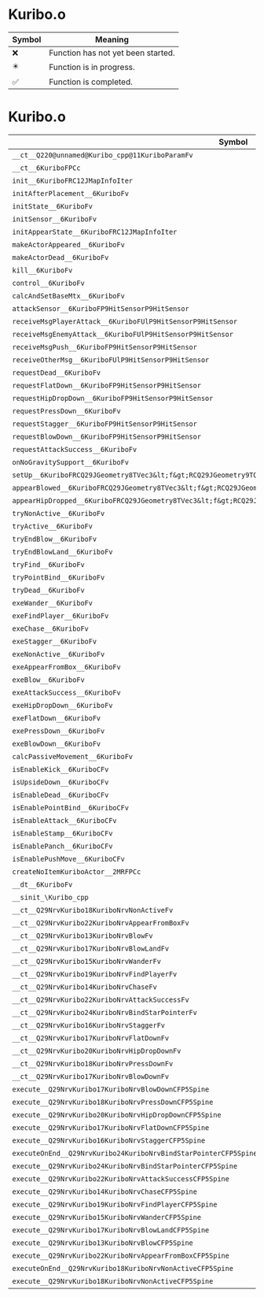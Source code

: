 # Kuribo.o
| Symbol | Meaning 
| ------------- | ------------- 
| :x: | Function has not yet been started. 
| :eight_pointed_black_star: | Function is in progress. 
| :white_check_mark: | Function is completed. 


# Kuribo.o
| Symbol | Decompiled? |
| ------------- | ------------- |
| `__ct__Q220@unnamed@Kuribo_cpp@11KuriboParamFv` | :x: |
| `__ct__6KuriboFPCc` | :x: |
| `init__6KuriboFRC12JMapInfoIter` | :x: |
| `initAfterPlacement__6KuriboFv` | :x: |
| `initState__6KuriboFv` | :x: |
| `initSensor__6KuriboFv` | :x: |
| `initAppearState__6KuriboFRC12JMapInfoIter` | :x: |
| `makeActorAppeared__6KuriboFv` | :x: |
| `makeActorDead__6KuriboFv` | :x: |
| `kill__6KuriboFv` | :x: |
| `control__6KuriboFv` | :x: |
| `calcAndSetBaseMtx__6KuriboFv` | :x: |
| `attackSensor__6KuriboFP9HitSensorP9HitSensor` | :x: |
| `receiveMsgPlayerAttack__6KuriboFUlP9HitSensorP9HitSensor` | :x: |
| `receiveMsgEnemyAttack__6KuriboFUlP9HitSensorP9HitSensor` | :x: |
| `receiveMsgPush__6KuriboFP9HitSensorP9HitSensor` | :x: |
| `receiveOtherMsg__6KuriboFUlP9HitSensorP9HitSensor` | :x: |
| `requestDead__6KuriboFv` | :x: |
| `requestFlatDown__6KuriboFP9HitSensorP9HitSensor` | :x: |
| `requestHipDropDown__6KuriboFP9HitSensorP9HitSensor` | :x: |
| `requestPressDown__6KuriboFv` | :x: |
| `requestStagger__6KuriboFP9HitSensorP9HitSensor` | :x: |
| `requestBlowDown__6KuriboFP9HitSensorP9HitSensor` | :x: |
| `requestAttackSuccess__6KuriboFv` | :x: |
| `onNoGravitySupport__6KuriboFv` | :x: |
| `setUp__6KuriboFRCQ29JGeometry8TVec3&lt;f&gt;RCQ29JGeometry9TQuat4&lt;f&gt;RCQ29JGeometry8TVec3&lt;f&gt;` | :x: |
| `appearBlowed__6KuriboFRCQ29JGeometry8TVec3&lt;f&gt;RCQ29JGeometry9TQuat4&lt;f&gt;RCQ29JGeometry8TVec3&lt;f&gt;` | :x: |
| `appearHipDropped__6KuriboFRCQ29JGeometry8TVec3&lt;f&gt;RCQ29JGeometry9TQuat4&lt;f&gt;` | :x: |
| `tryNonActive__6KuriboFv` | :x: |
| `tryActive__6KuriboFv` | :x: |
| `tryEndBlow__6KuriboFv` | :x: |
| `tryEndBlowLand__6KuriboFv` | :x: |
| `tryFind__6KuriboFv` | :x: |
| `tryPointBind__6KuriboFv` | :x: |
| `tryDead__6KuriboFv` | :x: |
| `exeWander__6KuriboFv` | :x: |
| `exeFindPlayer__6KuriboFv` | :x: |
| `exeChase__6KuriboFv` | :x: |
| `exeStagger__6KuriboFv` | :x: |
| `exeNonActive__6KuriboFv` | :x: |
| `exeAppearFromBox__6KuriboFv` | :x: |
| `exeBlow__6KuriboFv` | :x: |
| `exeAttackSuccess__6KuriboFv` | :x: |
| `exeHipDropDown__6KuriboFv` | :x: |
| `exeFlatDown__6KuriboFv` | :x: |
| `exePressDown__6KuriboFv` | :x: |
| `exeBlowDown__6KuriboFv` | :x: |
| `calcPassiveMovement__6KuriboFv` | :x: |
| `isEnableKick__6KuriboCFv` | :x: |
| `isUpsideDown__6KuriboCFv` | :x: |
| `isEnableDead__6KuriboCFv` | :x: |
| `isEnablePointBind__6KuriboCFv` | :x: |
| `isEnableAttack__6KuriboCFv` | :x: |
| `isEnableStamp__6KuriboCFv` | :x: |
| `isEnablePanch__6KuriboCFv` | :x: |
| `isEnablePushMove__6KuriboCFv` | :x: |
| `createNoItemKuriboActor__2MRFPCc` | :x: |
| `__dt__6KuriboFv` | :x: |
| `__sinit_\Kuribo_cpp` | :x: |
| `__ct__Q29NrvKuribo18KuriboNrvNonActiveFv` | :x: |
| `__ct__Q29NrvKuribo22KuriboNrvAppearFromBoxFv` | :x: |
| `__ct__Q29NrvKuribo13KuriboNrvBlowFv` | :x: |
| `__ct__Q29NrvKuribo17KuriboNrvBlowLandFv` | :x: |
| `__ct__Q29NrvKuribo15KuriboNrvWanderFv` | :x: |
| `__ct__Q29NrvKuribo19KuriboNrvFindPlayerFv` | :x: |
| `__ct__Q29NrvKuribo14KuriboNrvChaseFv` | :x: |
| `__ct__Q29NrvKuribo22KuriboNrvAttackSuccessFv` | :x: |
| `__ct__Q29NrvKuribo24KuriboNrvBindStarPointerFv` | :x: |
| `__ct__Q29NrvKuribo16KuriboNrvStaggerFv` | :x: |
| `__ct__Q29NrvKuribo17KuriboNrvFlatDownFv` | :x: |
| `__ct__Q29NrvKuribo20KuriboNrvHipDropDownFv` | :x: |
| `__ct__Q29NrvKuribo18KuriboNrvPressDownFv` | :x: |
| `__ct__Q29NrvKuribo17KuriboNrvBlowDownFv` | :x: |
| `execute__Q29NrvKuribo17KuriboNrvBlowDownCFP5Spine` | :x: |
| `execute__Q29NrvKuribo18KuriboNrvPressDownCFP5Spine` | :x: |
| `execute__Q29NrvKuribo20KuriboNrvHipDropDownCFP5Spine` | :x: |
| `execute__Q29NrvKuribo17KuriboNrvFlatDownCFP5Spine` | :x: |
| `execute__Q29NrvKuribo16KuriboNrvStaggerCFP5Spine` | :x: |
| `executeOnEnd__Q29NrvKuribo24KuriboNrvBindStarPointerCFP5Spine` | :x: |
| `execute__Q29NrvKuribo24KuriboNrvBindStarPointerCFP5Spine` | :x: |
| `execute__Q29NrvKuribo22KuriboNrvAttackSuccessCFP5Spine` | :x: |
| `execute__Q29NrvKuribo14KuriboNrvChaseCFP5Spine` | :x: |
| `execute__Q29NrvKuribo19KuriboNrvFindPlayerCFP5Spine` | :x: |
| `execute__Q29NrvKuribo15KuriboNrvWanderCFP5Spine` | :x: |
| `execute__Q29NrvKuribo17KuriboNrvBlowLandCFP5Spine` | :x: |
| `execute__Q29NrvKuribo13KuriboNrvBlowCFP5Spine` | :x: |
| `execute__Q29NrvKuribo22KuriboNrvAppearFromBoxCFP5Spine` | :x: |
| `executeOnEnd__Q29NrvKuribo18KuriboNrvNonActiveCFP5Spine` | :x: |
| `execute__Q29NrvKuribo18KuriboNrvNonActiveCFP5Spine` | :x: |
